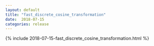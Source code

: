 ```yaml
---
layout: default
title: "fast_discrete_cosine_transformation"
date:  2018-07-15
categories: release
---
```

{% include 2018-07-15-fast_discrete_cosine_transformation.html %}
